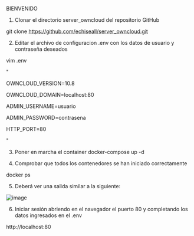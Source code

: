 BIENVENIDO

1. Clonar el directorio server_owncloud del repositorio GitHub

git clone https://github.com/echiseall/server_owncloud.git

2. Editar el archivo de configuracion .env con los datos de usuario y contraseña deseados

vim .env

"

OWNCLOUD_VERSION=10.8

OWNCLOUD_DOMAIN=localhost:80

ADMIN_USERNAME=usuario

ADMIN_PASSWORD=contrasena

HTTP_PORT=80


"

3. Poner en marcha el container
docker-compose up -d

4. Comprobar que todos los contenedores se han iniciado correctamente

docker ps

5. Deberá ver una salida similar a la siguiente:

 ![image](https://user-images.githubusercontent.com/90971034/142946481-00009eb4-db62-4d49-bcc3-d2c1d00c45d1.png)


6. Iniciar sesión abriendo en el navegador el puerto 80 y completando los datos ingresados en el .env 
 
http://localhost:80


